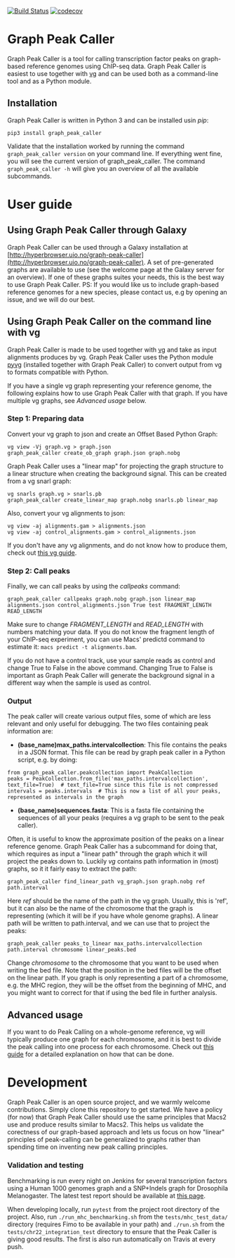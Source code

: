 [![Build Status](https://travis-ci.org/uio-bmi/graph_peak_caller.svg?branch=master)](https://travis-ci.org/uio-bmi/graph_peak_caller)
[![codecov](https://codecov.io/gh/uio-bmi/graph_peak_caller/branch/master/graph/badge.svg)](https://codecov.io/gh/uio-bmi/graph_peak_caller)

# Graph Peak Caller
Graph Peak Caller is a tool for calling transcription factor peaks on graph-based reference genomes using ChIP-seq data. Graph Peak Caller is easiest to use together with [vg](http://github.com/vgteam/vg) and can be used both as a command-line tool and as a Python module.

## Installation
Graph Peak Caller is written in Python 3 and can be installed usin *pip*:
```
pip3 install graph_peak_caller
```

Validate that the installation worked by running the command `graph_peak_caller version` on your command line. If everything went fine, you will see the current version of graph_peak_caller. The command `graph_peak_caller -h` will give you an overview of all the available subcommands.

# User guide
## Using Graph Peak Caller through Galaxy
Graph Peak Caller can be used through a Galaxy installation at [http://hyperbrowser.uio.no/graph-peak-caller](http://hyperbrowser.uio.no/graph-peak-caller). A set of pre-generated graphs are available to use (see the welcome page at the Galaxy server for an overview). If one of these graphs suites your needs, this is the best way to use Graph Peak Caller. PS: If you would like us to include graph-based reference genomes for a new species, please contact us, e.g by opening an issue, and we will do our best. 

## Using Graph Peak Caller on the command line with vg
Graph Peak Caller is made to be used together with [vg](http://github.com/vgteam/vg) and take as input alignments produces by vg. Graph Peak Caller uses the Python module [pyvg](https://github.com/uio-bmi/pyvg) (installed together with Graph Peak Caller) to convert output from vg to formats compatible with Python.

If you have a single vg graph representing your reference genome, the following explains how to use Graph Peak Caller with that graph. If you have multiple vg graphs, see *Advanced usage* below.

### Step 1: Preparing data
Convert your vg graph to json and create an Offset Based Python Graph:
```
vg view -Vj graph.vg > graph.json
graph_peak_caller create_ob_graph graph.json graph.nobg
```

Graph Peak Caller uses a "linear map" for projecting the graph structure to a linear structure when creating the background signal. This can be created from a vg snarl graph:
```
vg snarls graph.vg > snarls.pb
graph_peak_caller create_linear_map graph.nobg snarls.pb linear_map
```

Also, convert your vg alignments to json:
```
vg view -aj alignments.gam > alignments.json
vg view -aj control_alignments.gam > control_alignments.json
```
If you don't have any vg alignments, and do not know how to produce them, check out [this vg guide](https://github.com/vgteam/vg/wiki/Basic-Operations).

### Step 2: Call peaks
Finally, we can call peaks by using the *callpeaks* command:
```
graph_peak_caller callpeaks graph.nobg graph.json linear_map alignments.json control_alignments.json True test FRAGMENT_LENGTH READ_LENGTH
```

Make sure to change *FRAGMENT_LENGTH* and *READ_LENGTH* with numbers matching your data. If you do not know the fragment length of your ChIP-seq experiment, you can use Macs' predictd command to estimate it: `macs predict -t alignments.bam`.

If you do not have a control track, use your sample reads as control and change True to False in the above command. Changing True to False is important as Graph Peak Caller will generate the background signal in a different way when the sample is used as control. 

### Output
The peak caller will create various output files, some of which are less relevant and only useful for debugging. The two files containing peak information are:
* **(base_name)max_paths.intervalcollection**: This file contains the peaks in a JSON format. This file can be read by graph peak caller in a Python script, e.g. by doing:
```
from graph_peak_caller.peakcollection import PeakCollection
peaks = PeakCollection.from_file('max_paths.intervalcollection', text_file=True)  # text_file=True since this file is not compressed
intervals = peaks.intervals  # This is now a list of all your peaks, represented as intervals in the graph
```
* **(base_name)sequences.fasta**: This is a fasta file containing the sequences of all your peaks (requires a vg graph to be sent to the peak caller).

Often, it is useful to know the approximate position of the peaks on a linear reference genome. Graph Peak Caller has a subcommand for doing that, which requires as input a "linear path" through the graph which it will project the peaks down to. Luckily *vg* contains path information in (most) graphs, so it it fairly easy to extract the path:
```
graph_peak_caller find_linear_path vg_graph.json graph.nobg ref path.interval
```
Here *ref* should be the name of the path in the vg graph. Usually, this is 'ref', but it can also be the name of the chromosome that the graph is representing (which it will be if you have whole genome graphs). A linear path will be written to path.interval, and we can use that to project the peaks:
```
graph_peak_caller peaks_to_linear max_paths.intervalcollection path.interval chromosome linear_peaks.bed
```
Change *chromosome* to the chromosome that you want to be used when writing the bed file. Note that the position in the bed files will be the offset on the linear path. If you graph is only representing a part of a chromosome, e.g. the MHC region, they will be the offset from the beginning of MHC, and you might want to correct for that if using the bed file in further analysis.


## Advanced usage
If you want to do Peak Calling on a whole-genome reference, vg will typically produce one graph for each chromosome, and it is best to divide the peak calling into one process for each chromosome. Check out [this guide](https://github.com/uio-bmi/graph_peak_caller/wiki/Graph-based-ChIP-seq-tutorial) for a detailed explanation on how that can be done.

# Development
Graph Peak Caller is an open source project, and we warmly welcome contributions. Simply clone this repository to get started. We have a policy (for now) that Graph Peak Caller should use the same principles that Macs2 use and produce results similar to Macs2. This helps us validate the corectness of our graph-based approach and lets us focus on how "linear" principles of peak-calling can be generalized to graphs rather than spending time on inventing new peak calling principles.

### Validation and testing
Benchmarking is run every night on Jenkins for several transcription factors using a Human 1000 genomes graph and a SNP+Indels graph for Drosophila Melanogaster. The latest test report should be available at [this page](http://ivarg.ddns.net:8080/job/graph_peak_caller_benchmarks/HTML_Report/).

When developing locally, run `pytest` from the project root directory of the project. Also, run `./run_mhc_benchmarking.sh` from the `tests/mhc_test_data/` directory (requires Fimo to be available in your path) and `./run.sh` from the `tests/chr22_integration_test` directory to ensure that the Peak Caller is giving good results. The first is also run automatically on Travis at every push.


